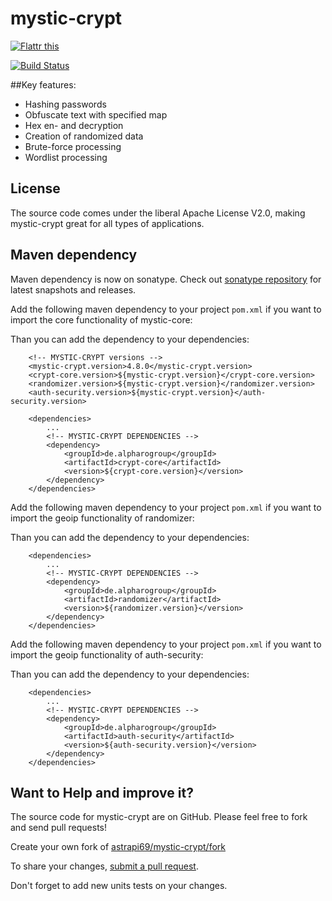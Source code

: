 # mystic-crypt

<a href="http://flattr.com/thing/4152938/astrapi69mystic-crypt-on-GitHub" target="_blank"><img src="http://api.flattr.com/button/flattr-badge-large.png" alt="Flattr this" title="Flattr this" border="0" /></a>

[![Build Status](https://travis-ci.org/astrapi69/mystic-crypt.svg?branch=master)](https://travis-ci.org/astrapi69/mystic-crypt)

##Key features:

 * Hashing passwords
 * Obfuscate text with specified map
 * Hex en- and decryption
 * Creation of randomized data
 * Brute-force processing
 * Wordlist processing

## License

The source code comes under the liberal Apache License V2.0, making mystic-crypt great for all types of applications.

## Maven dependency

Maven dependency is now on sonatype.
Check out [sonatype repository](https://oss.sonatype.org/index.html#nexus-search;quick~mystic-crypt) for latest snapshots and releases.


Add the following maven dependency to your project `pom.xml` if you want to import the core functionality of mystic-core:

Than you can add the dependency to your dependencies:

		<!-- MYSTIC-CRYPT versions -->
		<mystic-crypt.version>4.8.0</mystic-crypt.version>
		<crypt-core.version>${mystic-crypt.version}</crypt-core.version>
		<randomizer.version>${mystic-crypt.version}</randomizer.version>
		<auth-security.version>${mystic-crypt.version}</auth-security.version>

		<dependencies>
			...
			<!-- MYSTIC-CRYPT DEPENDENCIES -->
			<dependency>
				<groupId>de.alpharogroup</groupId>
				<artifactId>crypt-core</artifactId>
				<version>${crypt-core.version}</version>
			</dependency>
		</dependencies>

Add the following maven dependency to your project `pom.xml` if you want to import the geoip functionality of randomizer:

Than you can add the dependency to your dependencies:

		<dependencies>
			...
			<!-- MYSTIC-CRYPT DEPENDENCIES -->
			<dependency>
				<groupId>de.alpharogroup</groupId>
				<artifactId>randomizer</artifactId>
				<version>${randomizer.version}</version>
			</dependency>
		</dependencies>


Add the following maven dependency to your project `pom.xml` if you want to import the geoip functionality of auth-security:

Than you can add the dependency to your dependencies:

		<dependencies>
			...
			<!-- MYSTIC-CRYPT DEPENDENCIES -->
			<dependency>
				<groupId>de.alpharogroup</groupId>
				<artifactId>auth-security</artifactId>
				<version>${auth-security.version}</version>
			</dependency>
		</dependencies>


## Want to Help and improve it? ###

The source code for mystic-crypt are on GitHub. Please feel free to fork and send pull requests!

Create your own fork of [astrapi69/mystic-crypt/fork](https://github.com/astrapi69/mystic-crypt/fork)

To share your changes, [submit a pull request](https://github.com/astrapi69/mystic-crypt/pull/new/master).

Don't forget to add new units tests on your changes.
